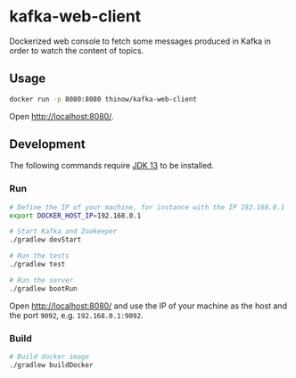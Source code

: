 # kafka-web-client

Dockerized web console to fetch some messages produced in Kafka in order to watch the content of topics.

## Usage

```bash
docker run -p 8080:8080 thinow/kafka-web-client
```

Open [http://localhost:8080/](http://localhost:8080/).

## Development

The following commands require [JDK 13](https://www.oracle.com/java/technologies/javase-jdk13-downloads.html) to be installed.

### Run

```bash
# Define the IP of your machine, for instance with the IP 192.168.0.1
export DOCKER_HOST_IP=192.168.0.1

# Start Kafka and Zookeeper
./gradlew devStart

# Run the tests
./gradlew test

# Run the server
./gradlew bootRun
```

Open [http://localhost:8080/](http://localhost:8080/) and use the IP of your machine as the host and the port `9092`, e.g. `192.168.0.1:9092`.

### Build

```bash
# Build docker image
./gradlew buildDocker
```